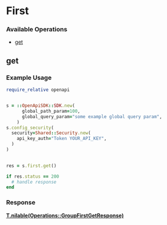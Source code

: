 # First


### Available Operations

* [get](#get)

## get

### Example Usage

```ruby
require_relative openapi


s = ::OpenApiSDK::SDK.new(
      global_path_param=100,
      global_query_param="some example global query param",
    )
s.config_security(
  security=Shared::Security.new(
    api_key_auth="Token YOUR_API_KEY",
  )
)

    
res = s.first.get()

if res.status == 200
  # handle response
end

```


### Response

**[T.nilable(Operations::GroupFirstGetResponse)](../../models/operations/groupfirstgetresponse.md)**

